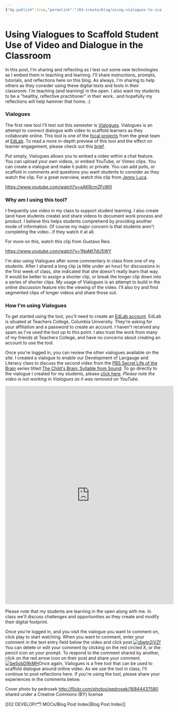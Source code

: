 ```yaml
---
{"dg-publish":true,"permalink":"/03-create/blog/using-vialogues-to-scaffold-student-use-of-video-and-dialogue-in-the-classroom/","title":"Using Vialogues to Scaffold Student Use of Video and Dialogue in the Classroom","tags":["teaching"]}
---
```


# Using Vialogues to Scaffold Student Use of Video and Dialogue in the Classroom

In this post, I'm sharing and reflecting as I test out some new technologies as I embed them in teaching and learning. I'll share instructions, prompts, tutorials, and reflections here on this blog. As always, I'm sharing to help others as they consider using these digital texts and tools in their classroom. I'm teaching (and learning) in the open. I also want my students to be a "healthy, reflective practitioner" in their work...and hopefully my reflections will help hammer that home. :)

### Vialogues

The first new tool I'll test out this semester is [Vialogues](https://vialogues.com/). Vialogues is an attempt to connect dialogue with video to scaffold learners as they collaborate online. This tool is one of the [focal projects](http://edlabaccounts.tc.columbia.edu/projects?success=1) from the great team at [EdLab](http://edlab.tc.columbia.edu/). To read a more in-depth preview of this tool and the effect on learner engagement, please check out this [brief](http://educationaldatamining.org/EDM2014/uploads/procs2014/posters/39_EDM-2014-Poster.pdf).

Put simply, Vialogues allows you to embed a video within a chat feature. You can upload your own videos, or embed YouTube, or Vimeo clips. You can create a vialogue and make it public or private. You can add polls, or scaffold in comments and questions you want students to consider as they watch the clip. For a great overview, watch this clip from [Jenny Luca](http://jennyluca.com/2012-04-30/how-to-use-vialogues/).

https://www.youtube.com/watch?v=sAKRcmZFcW0

### Why am I using this tool?

I frequently use video in my class to support student learning. I also create (and have students create) and share videos to document work process and product. I believe this helps students comprehend by providing another mode of information. Of course my major concern is that students aren't completing the video...if they watch it at all.

For more on this, watch this clip from Gustavo Reis.

https://www.youtube.com/watch?v=1NqMt7dU5WY

I'm also using Vialogues after some commentary in class from one of my students. After I shared a long clip (a little under an hour) for discussions in the first week of class, she indicated that she doesn't really learn that way. It would be better to assign a shorter clip, or break the longer clip down into a series of shorter clips. My usage of Vialogues is an attempt to build in the online discussion feature into the viewing of the video. I'll also try and find segmented clips of longer videos and share those out.

### How I'm using Vialogues

To get started using the tool, you'll need to create an [EdLab account](https://vialogues.com/accounts/signup). EdLab is situated at Teachers College, Columbia University. They're asking for your affiliation and a password to create an account. I haven't received any spam as I've used the tool up to this point. I also trust the work from many of my friends at Teachers College, and have no concerns about creating an account to use the tool.

Once you're logged in, you can review the other vialogues available on the site. I created a vialogue to enable our Development of Langauge and Literacy class to discuss the second video from the [PBS Secret Life of the Brain](http://www.pbs.org/wnet/brain/) series titled [The Child's Brain: Syllable from Sound](https://www.youtube.com/watch?v=DK4NhmY5bK0). To go directly to the vialogue I created for my students, please [click here](https://vialogues.com/vialogues/play/24377/). _Please note the video is not working in Vialogues as it was removed on YouTube._

<iframe src="https://vialogues.com/vialogues/play_embedded/24377" width="540" height="700" frameborder="0" scrolling="No"></iframe>

Please note that my students are learning in the open along with me. In class we'll discuss challenges and opportunities as they create and modify their digital footprint.

Once you're logged in, and you visit the vialogue you want to comment on, click play to start watching. When you want to comment, enter your comment in the text entry field below the video and click post.[![diwtn2jVZf](images/diwtn2jVZf.gif)](http://wiobyrne.com/wp-content/uploads/2015/09/diwtn2jVZf.gif)You can delete or edit your comment by clicking on the red circled X, or the pencil icon on your prompt. To respond to the comment shared by another, click on the red arrow icon on their post and share your comment.[![be5obD9kMH](images/be5obD9kMH.gif)](http://wiobyrne.com/wp-content/uploads/2015/09/be5obD9kMH.gif)Once again, Vialogues is a free tool that can be used to scaffold dialogue around online video. As we use the tool in class, I'll continue to post reflections here. If you're using the tool, please share your experiences in the comments below.

Cover photo by pedrosek http://flickr.com/photos/pedrosek/16844437580 shared under a Creative Commons (BY) license

[[02 DEVELOP/🗂️ MOCs/Blog Post Index\|Blog Post Index]]